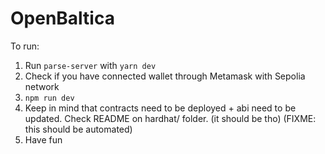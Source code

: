 # OpenBaltica

To run:

1. Run `parse-server` with `yarn dev`
2. Check if you have connected wallet through Metamask with Sepolia network
3. `npm run dev`
4. Keep in mind that contracts need to be deployed + abi need to be updated. Check README on hardhat/ folder. (it should be tho) (FIXME: this should be automated)
5. Have fun
